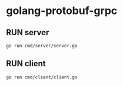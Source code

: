 # golang-protobuf-grpc

## RUN server

```
go run cmd/server/server.go
```

## RUN client

```
go run cmd/client/client.go
```
